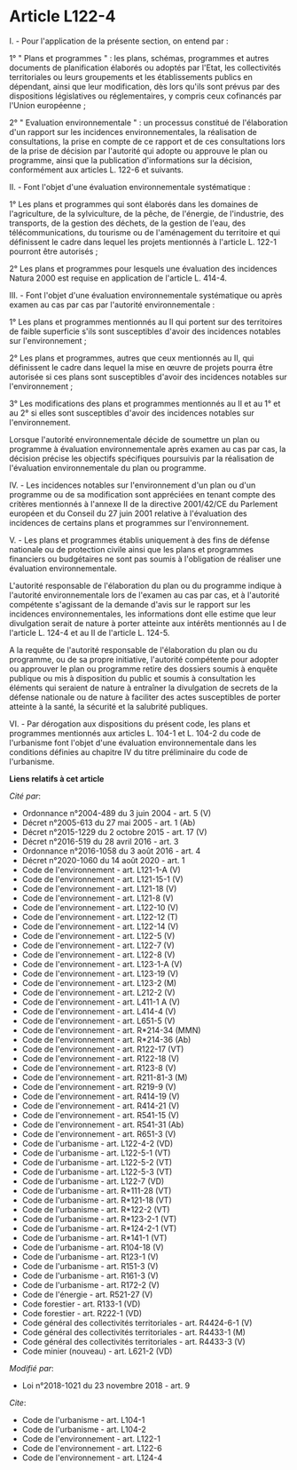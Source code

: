 # Article L122-4

I. - Pour l'application de la présente section, on entend par :

1° " Plans et programmes " : les plans, schémas, programmes et autres documents de planification élaborés ou adoptés par
l'Etat, les collectivités territoriales ou leurs groupements et les établissements publics en dépendant, ainsi que leur
modification, dès lors qu'ils sont prévus par des dispositions législatives ou réglementaires, y compris ceux cofinancés par
l'Union européenne ;

2° " Evaluation environnementale " : un processus constitué de l'élaboration d'un rapport sur les incidences
environnementales, la réalisation de consultations, la prise en compte de ce rapport et de ces consultations lors de la prise
de décision par l'autorité qui adopte ou approuve le plan ou programme, ainsi que la publication d'informations sur la
décision, conformément aux articles L. 122-6 et suivants.

II. - Font l'objet d'une évaluation environnementale systématique :

1° Les plans et programmes qui sont élaborés dans les domaines de l'agriculture, de la sylviculture, de la pêche, de
l'énergie, de l'industrie, des transports, de la gestion des déchets, de la gestion de l'eau, des télécommunications, du
tourisme ou de l'aménagement du territoire et qui définissent le cadre dans lequel les projets mentionnés à l'article L.
122-1 pourront être autorisés ;

2° Les plans et programmes pour lesquels une évaluation des incidences Natura 2000 est requise en application de l'article L.
414-4.

III. - Font l'objet d'une évaluation environnementale systématique ou après examen au cas par cas par l'autorité
environnementale :

1° Les plans et programmes mentionnés au II qui portent sur des territoires de faible superficie s'ils sont susceptibles
d'avoir des incidences notables sur l'environnement ;

2° Les plans et programmes, autres que ceux mentionnés au II, qui définissent le cadre dans lequel la mise en œuvre de
projets pourra être autorisée si ces plans sont susceptibles d'avoir des incidences notables sur l'environnement ;

3° Les modifications des plans et programmes mentionnés au II et au 1° et au 2° si elles sont susceptibles d'avoir des
incidences notables sur l'environnement.

Lorsque l'autorité environnementale décide de soumettre un plan ou programme à évaluation environnementale après examen au
cas par cas, la décision précise les objectifs spécifiques poursuivis par la réalisation de l'évaluation environnementale du
plan ou programme.

IV. - Les incidences notables sur l'environnement d'un plan ou d'un programme ou de sa modification sont appréciées en tenant
compte des critères mentionnés à l'annexe II de la directive 2001/42/CE du Parlement européen et du Conseil du 27 juin 2001
relative à l'évaluation des incidences de certains plans et programmes sur l'environnement.

V. - Les plans et programmes établis uniquement à des fins de défense nationale ou de protection civile ainsi que les plans
et programmes financiers ou budgétaires ne sont pas soumis à l'obligation de réaliser une évaluation environnementale.

L'autorité responsable de l'élaboration du plan ou du programme indique à l'autorité environnementale lors de l'examen au cas
par cas, et à l'autorité compétente s'agissant de la demande d'avis sur le rapport sur les incidences environnementales, les
informations dont elle estime que leur divulgation serait de nature à porter atteinte aux intérêts mentionnés au I de
l'article L. 124-4 et au II de l'article L. 124-5.

A la requête de l'autorité responsable de l'élaboration du plan ou du programme, ou de sa propre initiative, l'autorité
compétente pour adopter ou approuver le plan ou programme retire des dossiers soumis à enquête publique ou mis à disposition
du public et soumis à consultation les éléments qui seraient de nature à entraîner la divulgation de secrets de la défense
nationale ou de nature à faciliter des actes susceptibles de porter atteinte à la santé, la sécurité et la salubrité
publiques.

VI. - Par dérogation aux dispositions du présent code, les plans et programmes mentionnés aux articles L. 104-1 et L. 104-2
du code de l'urbanisme font l'objet d'une évaluation environnementale dans les conditions définies au chapitre IV du titre
préliminaire du code de l'urbanisme.

**Liens relatifs à cet article**

_Cité par_:

  - Ordonnance n°2004-489 du 3 juin 2004 - art. 5 (V)
  - Décret n°2005-613 du 27 mai 2005 - art. 1 (Ab)
  - Décret n°2015-1229 du 2 octobre 2015 - art. 17 (V)
  - Décret n°2016-519 du 28 avril 2016 - art. 3
  - Ordonnance n°2016-1058 du 3 août 2016 - art. 4
  - Décret n°2020-1060 du 14 août 2020 - art. 1
  - Code de l'environnement - art. L121-1-A (V)
  - Code de l'environnement - art. L121-15-1 (V)
  - Code de l'environnement - art. L121-18 (V)
  - Code de l'environnement - art. L121-8 (V)
  - Code de l'environnement - art. L122-10 (V)
  - Code de l'environnement - art. L122-12 (T)
  - Code de l'environnement - art. L122-14 (V)
  - Code de l'environnement - art. L122-5 (V)
  - Code de l'environnement - art. L122-7 (V)
  - Code de l'environnement - art. L122-8 (V)
  - Code de l'environnement - art. L123-1-A (V)
  - Code de l'environnement - art. L123-19 (V)
  - Code de l'environnement - art. L123-2 (M)
  - Code de l'environnement - art. L212-2 (V)
  - Code de l'environnement - art. L411-1 A (V)
  - Code de l'environnement - art. L414-4 (V)
  - Code de l'environnement - art. L651-5 (V)
  - Code de l'environnement - art. R*214-34 (MMN)
  - Code de l'environnement - art. R*214-36 (Ab)
  - Code de l'environnement - art. R122-17 (VT)
  - Code de l'environnement - art. R122-18 (V)
  - Code de l'environnement - art. R123-8 (V)
  - Code de l'environnement - art. R211-81-3 (M)
  - Code de l'environnement - art. R219-9 (V)
  - Code de l'environnement - art. R414-19 (V)
  - Code de l'environnement - art. R414-21 (V)
  - Code de l'environnement - art. R541-15 (V)
  - Code de l'environnement - art. R541-31 (Ab)
  - Code de l'environnement - art. R651-3 (V)
  - Code de l'urbanisme - art. L122-4-2 (VD)
  - Code de l'urbanisme - art. L122-5-1 (VT)
  - Code de l'urbanisme - art. L122-5-2 (VT)
  - Code de l'urbanisme - art. L122-5-3 (VT)
  - Code de l'urbanisme - art. L122-7 (VD)
  - Code de l'urbanisme - art. R*111-28 (VT)
  - Code de l'urbanisme - art. R*121-18 (VT)
  - Code de l'urbanisme - art. R*122-2 (VT)
  - Code de l'urbanisme - art. R*123-2-1 (VT)
  - Code de l'urbanisme - art. R*124-2-1 (VT)
  - Code de l'urbanisme - art. R*141-1 (VT)
  - Code de l'urbanisme - art. R104-18 (V)
  - Code de l'urbanisme - art. R123-1 (V)
  - Code de l'urbanisme - art. R151-3 (V)
  - Code de l'urbanisme - art. R161-3 (V)
  - Code de l'urbanisme - art. R172-2 (V)
  - Code de l'énergie - art. R521-27 (V)
  - Code forestier - art. R133-1 (VD)
  - Code forestier - art. R222-1 (VD)
  - Code général des collectivités territoriales - art. R4424-6-1 (V)
  - Code général des collectivités territoriales - art. R4433-1 (M)
  - Code général des collectivités territoriales - art. R4433-3 (V)
  - Code minier (nouveau) - art. L621-2 (VD)

_Modifié par_:

  - Loi n°2018-1021 du 23 novembre 2018 - art. 9

_Cite_:

  - Code de l'urbanisme - art. L104-1
  - Code de l'urbanisme - art. L104-2
  - Code de l'environnement - art. L122-1
  - Code de l'environnement - art. L122-6
  - Code de l'environnement - art. L124-4
